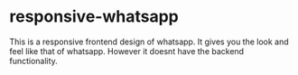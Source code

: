 # responsive-whatsapp
This is a responsive frontend design of whatsapp. It gives you the look and feel like that of whatsapp. However it doesnt have the backend functionality.
